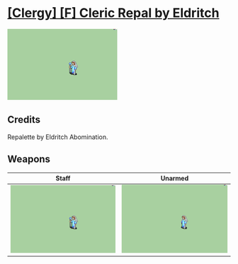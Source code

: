 # [\[Clergy\] \[F\] Cleric Repal by Eldritch](./)

<img src="./7.%20Staff/Staff_000.png" alt="[Clergy] [F] Cleric Repal by Eldritch standing" />

## Credits

Repalette by Eldritch Abomination.

## Weapons


|Staff |Unarmed |
|  :---: | :---: |
| <img alt="Staff animation" src="./7.%20Staff/Staff.gif" /> | <img alt="Unarmed animation" src="./8.%20Unarmed/Unarmed.gif" /> |
